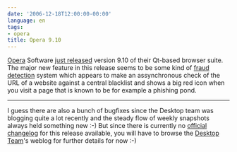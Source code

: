 ```yaml
---
date: '2006-12-18T12:00:00-00:00'
language: en
tags:
- opera
title: Opera 9.10
---
```



[Opera](http://www.opera.com) Software [just released](http://my.opera.com/desktopteam/blog/show.dml/631951) version 9.10 of their Qt-based browser suite. The major new feature in this release seems to be some kind of [fraud detection](http://help.opera.com/Mac/9.10/en/fraudprotection.html) system which appears to make an assynchronous check of the URL of a website against a central blacklist and shows a big red icon when you visit a page that is known to be for example a phishing pond.



-------------------------------



I guess there are also a bunch of bugfixes since the Desktop team was blogging quite a lot recently and the steady flow of weekly snapshots always held something new :-) But since there is currently no [official changelog](http://www.opera.com/docs/changelogs/) for this release available, you will have to browse the [Desktop Team](http://my.opera.com/desktopteam/blog/)'s weblog for further details for now :-)